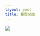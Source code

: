 ---layout: posttitle: 暑假总结---<img src="https://github.com/shennian/shennian.github.io/tree/master/_posts/summer.jpg"/>